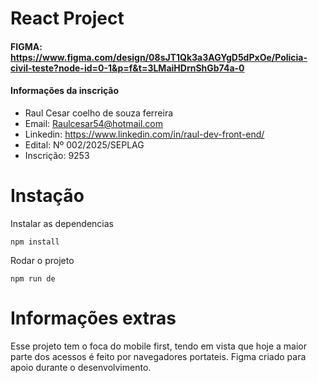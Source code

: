 # React Project
#### FIGMA: https://www.figma.com/design/08sJT1Qk3a3AGYgD5dPxOe/Policia-civil-teste?node-id=0-1&p=f&t=3LMaiHDrnShGb74a-0
#### Informações da inscrição
- Raul Cesar coelho de souza ferreira
- Email: Raulcesar54@hotmail.com
- Linkedin: https://www.linkedin.com/in/raul-dev-front-end/ 
- Edital: Nº 002/2025/SEPLAG
- Inscrição: 9253


# Instação
Instalar as dependencias

`` npm install ``

Rodar o projeto

`` npm run de ``

# Informações extras
Esse projeto tem o foca do mobile first, tendo em vista que hoje a maior parte dos acessos é feito por navegadores portateis.
Figma criado para apoio durante o desenvolvimento.
